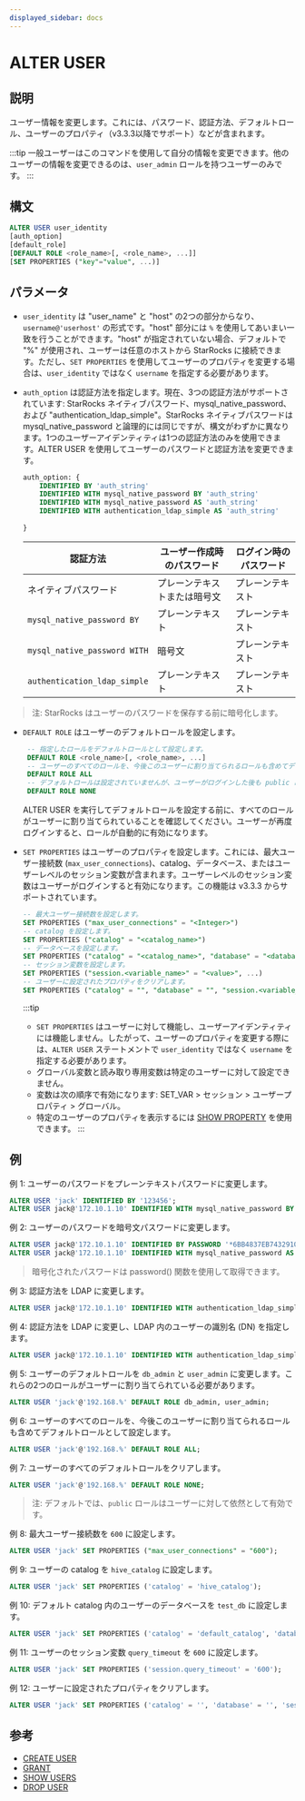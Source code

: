 ```yaml
---
displayed_sidebar: docs
---
```


# ALTER USER

## 説明

ユーザー情報を変更します。これには、パスワード、認証方法、デフォルトロール、ユーザーのプロパティ（v3.3.3以降でサポート）などが含まれます。

:::tip
一般ユーザーはこのコマンドを使用して自分の情報を変更できます。他のユーザーの情報を変更できるのは、`user_admin` ロールを持つユーザーのみです。
:::

## 構文

```SQL
ALTER USER user_identity 
[auth_option] 
[default_role] 
[DEFAULT ROLE <role_name>[, <role_name>, ...]]
[SET PROPERTIES ("key"="value", ...)]
```

## パラメータ

- `user_identity` は "user_name" と "host" の2つの部分からなり、`username@'userhost'` の形式です。"host" 部分には `%` を使用してあいまい一致を行うことができます。"host" が指定されていない場合、デフォルトで "%" が使用され、ユーザーは任意のホストから StarRocks に接続できます。ただし、`SET PROPERTIES` を使用してユーザーのプロパティを変更する場合は、`user_identity` ではなく `username` を指定する必要があります。

- `auth_option` は認証方法を指定します。現在、3つの認証方法がサポートされています: StarRocks ネイティブパスワード、mysql_native_password、および "authentication_ldap_simple"。StarRocks ネイティブパスワードは mysql_native_password と論理的には同じですが、構文がわずかに異なります。1つのユーザーアイデンティティは1つの認証方法のみを使用できます。ALTER USER を使用してユーザーのパスワードと認証方法を変更できます。

    ```SQL
    auth_option: {
        IDENTIFIED BY 'auth_string'
        IDENTIFIED WITH mysql_native_password BY 'auth_string'
        IDENTIFIED WITH mysql_native_password AS 'auth_string'
        IDENTIFIED WITH authentication_ldap_simple AS 'auth_string'
        
    }
    ```

    | **認証方法**                 | **ユーザー作成時のパスワード** | **ログイン時のパスワード** |
    | ---------------------------- | ------------------------------ | -------------------------- |
    | ネイティブパスワード         | プレーンテキストまたは暗号文   | プレーンテキスト            |
    | `mysql_native_password BY`   | プレーンテキスト               | プレーンテキスト            |
    | `mysql_native_password WITH` | 暗号文                         | プレーンテキスト            |
    | `authentication_ldap_simple` | プレーンテキスト               | プレーンテキスト            |

> 注: StarRocks はユーザーのパスワードを保存する前に暗号化します。

- `DEFAULT ROLE` はユーザーのデフォルトロールを設定します。

   ```SQL
    -- 指定したロールをデフォルトロールとして設定します。
    DEFAULT ROLE <role_name>[, <role_name>, ...]
    -- ユーザーのすべてのロールを、今後このユーザーに割り当てられるロールも含めてデフォルトロールとして設定します。
    DEFAULT ROLE ALL
    -- デフォルトロールは設定されていませんが、ユーザーがログインした後も public ロールは有効です。
    DEFAULT ROLE NONE
    ```

  ALTER USER を実行してデフォルトロールを設定する前に、すべてのロールがユーザーに割り当てられていることを確認してください。ユーザーが再度ログインすると、ロールが自動的に有効になります。

- `SET PROPERTIES` はユーザーのプロパティを設定します。これには、最大ユーザー接続数 (`max_user_connections`)、catalog、データベース、またはユーザーレベルのセッション変数が含まれます。ユーザーレベルのセッション変数はユーザーがログインすると有効になります。この機能は v3.3.3 からサポートされています。

  ```SQL
  -- 最大ユーザー接続数を設定します。
  SET PROPERTIES ("max_user_connections" = "<Integer>")
  -- catalog を設定します。
  SET PROPERTIES ("catalog" = "<catalog_name>")
  -- データベースを設定します。
  SET PROPERTIES ("catalog" = "<catalog_name>", "database" = "<database_name>")
  -- セッション変数を設定します。
  SET PROPERTIES ("session.<variable_name>" = "<value>", ...)
  -- ユーザーに設定されたプロパティをクリアします。
  SET PROPERTIES ("catalog" = "", "database" = "", "session.<variable_name>" = "");
  ```

  :::tip
  - `SET PROPERTIES` はユーザーに対して機能し、ユーザーアイデンティティには機能しません。したがって、ユーザーのプロパティを変更する際には、`ALTER USER` ステートメントで `user_identity` ではなく `username` を指定する必要があります。
  - グローバル変数と読み取り専用変数は特定のユーザーに対して設定できません。
  - 変数は次の順序で有効になります: SET_VAR > セッション > ユーザープロパティ > グローバル。
  - 特定のユーザーのプロパティを表示するには [SHOW PROPERTY](./SHOW_PROPERTY.md) を使用できます。
  :::

## 例

例 1: ユーザーのパスワードをプレーンテキストパスワードに変更します。

```SQL
ALTER USER 'jack' IDENTIFIED BY '123456';
ALTER USER jack@'172.10.1.10' IDENTIFIED WITH mysql_native_password BY '123456';
```

例 2: ユーザーのパスワードを暗号文パスワードに変更します。

```SQL
ALTER USER jack@'172.10.1.10' IDENTIFIED BY PASSWORD '*6BB4837EB74329105EE4568DDA7DC67ED2CA2AD9';
ALTER USER jack@'172.10.1.10' IDENTIFIED WITH mysql_native_password AS '*6BB4837EB74329105EE4568DDA7DC67ED2CA2AD9';
```

> 暗号化されたパスワードは password() 関数を使用して取得できます。

例 3: 認証方法を LDAP に変更します。

```SQL
ALTER USER jack@'172.10.1.10' IDENTIFIED WITH authentication_ldap_simple;
```

例 4: 認証方法を LDAP に変更し、LDAP 内のユーザーの識別名 (DN) を指定します。

```SQL
ALTER USER jack@'172.10.1.10' IDENTIFIED WITH authentication_ldap_simple AS 'uid=jack,ou=company,dc=example,dc=com';
```

例 5: ユーザーのデフォルトロールを `db_admin` と `user_admin` に変更します。これらの2つのロールがユーザーに割り当てられている必要があります。

```SQL
ALTER USER 'jack'@'192.168.%' DEFAULT ROLE db_admin, user_admin;
```

例 6: ユーザーのすべてのロールを、今後このユーザーに割り当てられるロールも含めてデフォルトロールとして設定します。

```SQL
ALTER USER 'jack'@'192.168.%' DEFAULT ROLE ALL;
```

例 7: ユーザーのすべてのデフォルトロールをクリアします。

```SQL
ALTER USER 'jack'@'192.168.%' DEFAULT ROLE NONE;
```

> 注: デフォルトでは、`public` ロールはユーザーに対して依然として有効です。

例 8: 最大ユーザー接続数を `600` に設定します。

```SQL
ALTER USER 'jack' SET PROPERTIES ("max_user_connections" = "600");
```

例 9: ユーザーの catalog を `hive_catalog` に設定します。

```SQL
ALTER USER 'jack' SET PROPERTIES ('catalog' = 'hive_catalog');
```

例 10: デフォルト catalog 内のユーザーのデータベースを `test_db` に設定します。

```SQL
ALTER USER 'jack' SET PROPERTIES ('catalog' = 'default_catalog', 'database' = 'test_db');
```

例 11: ユーザーのセッション変数 `query_timeout` を `600` に設定します。

```SQL
ALTER USER 'jack' SET PROPERTIES ('session.query_timeout' = '600');
```

例 12: ユーザーに設定されたプロパティをクリアします。

```SQL
ALTER USER 'jack' SET PROPERTIES ('catalog' = '', 'database' = '', 'session.query_timeout' = '');
```

## 参考

- [CREATE USER](CREATE_USER.md)
- [GRANT](GRANT.md)
- [SHOW USERS](SHOW_USERS.md)
- [DROP USER](DROP_USER.md)